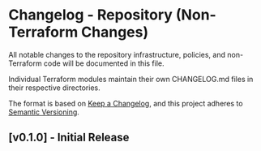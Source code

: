 # Changelog - Repository (Non-Terraform Changes)

All notable changes to the repository infrastructure, policies, and non-Terraform code will be documented in this file.

Individual Terraform modules maintain their own CHANGELOG.md files in their respective directories.

The format is based on [Keep a Changelog](https://keepachangelog.com/en/1.0.0/),
and this project adheres to [Semantic Versioning](https://semver.org/spec/v2.0.0.html).

## [v0.1.0] - Initial Release